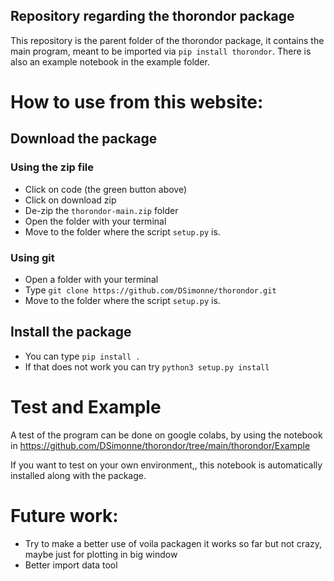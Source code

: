 ## Repository regarding the thorondor package
This repository is the parent folder of the thorondor package, it contains the main program, meant to be imported via `pip install thorondor`.
There is also an example notebook in the example folder.

# How to use from this website:

## Download the package

### Using the zip file
* Click on code (the green button above)
* Click on download zip
* De-zip the `thorondor-main.zip` folder
* Open the folder with your terminal
* Move to the folder where the script `setup.py` is.

### Using git
* Open a folder with your terminal
* Type `git clone https://github.com/DSimonne/thorondor.git`
* Move to the folder where the script `setup.py` is.

## Install the package
* You can type `pip install .`
* If that does not work you can try `python3 setup.py install`

# Test and Example
A test of the program can be done on google colabs, by using the notebook in https://github.com/DSimonne/thorondor/tree/main/thorondor/Example

If you want to test on your own environment,, this notebook is automatically installed along with the package.

# Future work:
* Try to make a better use of voila packagen it works so far but not crazy, maybe just for plotting in big window
* Better import data tool
